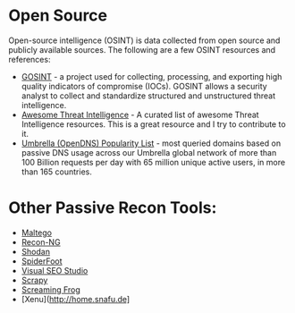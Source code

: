 # Open Source

Open-source intelligence (OSINT) is data collected from open source and publicly available sources. The following are a few OSINT resources and references:

- [GOSINT](https://github.com/ciscocsirt/gosint) - a project used for collecting, processing, and exporting high quality indicators of compromise (IOCs). GOSINT allows a security analyst to collect and standardize structured and unstructured threat intelligence.
- [Awesome Threat Intelligence](https://github.com/santosomar/awesome-threat-intelligence) - A curated list of awesome Threat Intelligence resources. This is a great resource and I try to contribute to it.
- [Umbrella (OpenDNS) Popularity List](http://s3-us-west-1.amazonaws.com/umbrella-static/index.html) - most queried domains based on passive DNS usage across our Umbrella global network of more than 100 Billion requests per day with 65 million unique active users, in more than 165 countries.

# Other Passive Recon Tools:
- [Maltego](https://www.paterva.com/web7/)
- [Recon-NG](https://bitbucket.org/LaNMaSteR53/recon-ng)
- [Shodan](https://shodan.io)
- [SpiderFoot](http://spiderfoot.net)
- [Visual SEO Studio](https://visual-seo.com/)
- [Scrapy](https://scrapy.org)
- [Screaming Frog](https://www.screamingfrog.co.uk)
- [Xenu](http://home.snafu.de]
